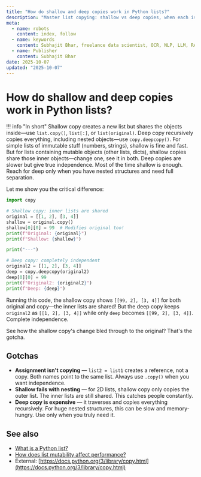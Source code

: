 ```yaml
---
title: "How do shallow and deep copies work in Python lists?"
description: "Master list copying: shallow vs deep copies, when each is needed, and how to avoid reference bugs with nested lists."
meta:
  - name: robots
    content: index, follow
  - name: keywords
    content: Subhajit Bhar, freelance data scientist, OCR, NLP, LLM, RAG, knowledge base, python, lists, copy
  - name: Publisher
    content: Subhajit Bhar
date: 2025-10-07
updated: "2025-10-07"
---
```


# How do shallow and deep copies work in Python lists?

<!-- more -->

!!! info "In short"
    Shallow copy creates a new list but shares the objects inside—use `list.copy()`, `list[:]`, or `list(original)`. Deep copy recursively copies everything, including nested objects—use `copy.deepcopy()`. For simple lists of immutable stuff (numbers, strings), shallow is fine and fast. But for lists containing mutable objects (other lists, dicts), shallow copies share those inner objects—change one, see it in both. Deep copies are slower but give true independence. Most of the time shallow is enough. Reach for deep only when you have nested structures and need full separation.

Let me show you the critical difference:

```python
import copy

# Shallow copy: inner lists are shared
original = [[1, 2], [3, 4]]
shallow = original.copy()
shallow[0][0] = 99  # Modifies original too!
print(f"Original: {original}")
print(f"Shallow: {shallow}")

print("---")

# Deep copy: completely independent
original2 = [[1, 2], [3, 4]]
deep = copy.deepcopy(original2)
deep[0][0] = 99
print(f"Original2: {original2}")
print(f"Deep: {deep}")
```

Running this code, the shallow copy shows `[[99, 2], [3, 4]]` for both original and copy—the inner lists are shared! But the deep copy keeps `original2` as `[[1, 2], [3, 4]]` while only `deep` becomes `[[99, 2], [3, 4]]`. Complete independence.

See how the shallow copy's change bled through to the original? That's the gotcha.

## Gotchas

* **Assignment isn't copying** — `list2 = list1` creates a reference, not a copy. Both names point to the same list. Always use `.copy()` when you want independence.
* **Shallow fails with nesting** — for 2D lists, shallow copy only copies the outer list. The inner lists are still shared. This catches people constantly.
* **Deep copy is expensive** — it traverses and copies everything recursively. For huge nested structures, this can be slow and memory-hungry. Use only when you truly need it.

## See also

* [What is a Python list?](what-is-a-python-list.md)
* [How does list mutability affect performance?](list-mutability-and-performance.md)
* External: [https://docs.python.org/3/library/copy.html](https://docs.python.org/3/library/copy.html)

<script type="application/ld+json">
{
  "@context": "https://schema.org",
  "@type": "FAQPage",
  "mainEntity": [{
    "@type": "Question",
    "name": "How do shallow and deep copies work in Python lists?",
    "acceptedAnswer": {
      "@type": "Answer",
      "text": "Shallow copy creates a new list but shares the objects inside—use list.copy(), list[:], or list(original). Deep copy recursively copies everything, including nested objects—use copy.deepcopy(). For simple lists of immutable stuff (numbers, strings), shallow is fine and fast. But for lists containing mutable objects (other lists, dicts), shallow copies share those inner objects—change one, see it in both. Deep copies are slower but give true independence. Most of the time shallow is enough. Reach for deep only when you have nested structures and need full separation."
    }
  }]
}
</script>
